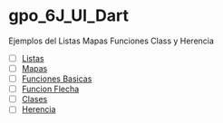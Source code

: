 # gpo_6J_UI_Dart
Ejemplos del Listas Mapas Funciones Class  y Herencia
- [ ] [Listas](https://dartpad.dartlang.org/380937927fbd30ff11afac739f54b1f2)
- [ ] [Mapas](https://dartpad.dartlang.org/)
- [ ] [Funciones Basicas](https://dartpad.dartlang.org/)
- [ ] [Funcion Flecha](https://dartpad.dartlang.org/)
- [ ] [Clases](https://dartpad.dartlang.org/)
- [ ] [Herencia](https://dartpad.dartlang.org/)
